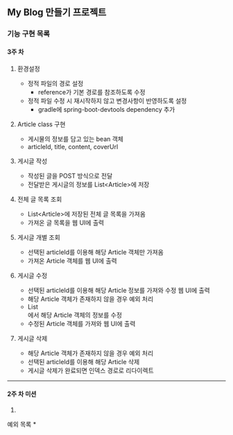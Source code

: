 ## My Blog 만들기 프로젝트
### 기능 구현 목록
#### 3주 차
1. 환경설정
    * 정적 파일의 경로 설정
        * reference가 기본 경로를 참조하도록 수정
    * 정적 파일 수정 시 재시작하지 않고 변경사항이 반영하도록 설정
        * gradle에 spring-boot-devtools dependency 추가

2. Article class 구현
    * 게시물의 정보를 담고 있는 bean 객체
    * articleId, title, content, coverUrl

3. 게시글 작성
    * 작성된 글을 POST 방식으로 전달
    * 전달받은 게시글의 정보를 List\<Article>에 저장

4. 전체 글 목록 조회
    * List\<Article>에 저장된 전체 글 목록을 가져옴
    * 가져온 글 목록을 웹 UI에 출력

 5. 게시글 개별 조회
    * 선택된 articleId를 이용해 해당 Article 객체만 가져옴
    * 가져온 Article 객체를 웹 UI에 출력

 6. 게시글 수정
    * 선택된 articleId를 이용해 해당 Article 정보를 가져와 수정 웹 UI에 출력
    * 해당 Article 객체가 존재하지 않을 경우 예외 처리
    * List<Article>에서 해당 Article 객체의 정보를 수정
    * 수정된 Article 객체를 가져와 웹 UI에 출력

 7. 게시글 삭제
    * 해당 Article 객체가 존재하지 않을 경우 예외 처리
    * 선택된 articleId를 이용해 해당 Article 삭제
    * 게시글 삭제가 완료되면 인덱스 경로로 리다이렉트
    
---
#### 2주 차 미션
1. 

예외 목록
* 